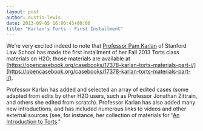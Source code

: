 ```yaml
---
layout: post
author: dustin-lewis
date: 2013-09-05 16:00:43+00:00
title: "Karlan's Torts - First Installment"
---
```


We’re very excited indeed to note that [Professor Pam Karlan](https://perma.cc/K9JF-R22L) of Stanford Law School has made the first installment of her Fall 2013 Torts class materials on H2O; those materials are available at  [https://opencasebook.org/casebooks/17378-karlan-torts-materials-part-i/](https://opencasebook.org/casebooks/17378-karlan-torts-materials-part-i/).
 
Professor Karlan has added and selected an array of edited cases (some adapted from edits by other H2O users, such as Professor Jonathan Zittrain, and others she edited from scratch). Professor Karlan has also added many new introductions, and has included numerous links to videos and other external sources (see, for instance, her collection of materials for “[An Introduction to Torts](https://opencasebook.org/casebooks/17378-karlan-torts-materials-part-i/sections/1-an-introduction-to-torts)."